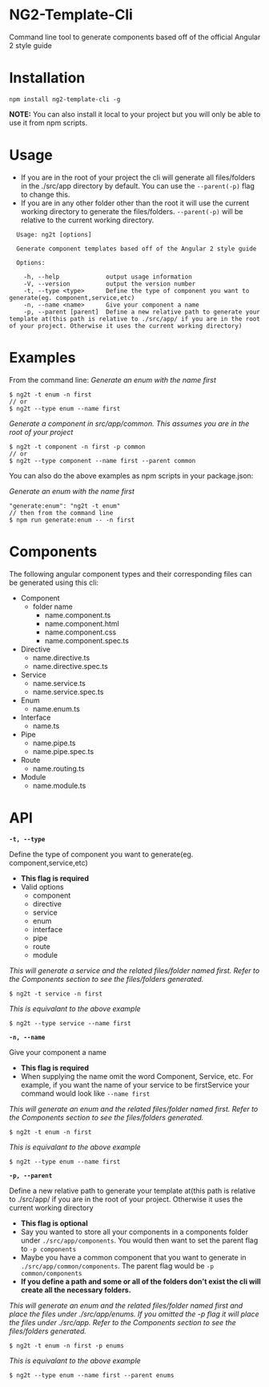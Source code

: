 # NG2-Template-Cli
Command line tool to generate components based off of the official Angular 2 style guide

# Installation
`npm install ng2-template-cli -g`

**NOTE:** You can also install it local to your project but you will only be able to use it from npm scripts.
# Usage
* If you are in the root of your project the cli will generate all files/folders in the ./src/app directory by default. You can use the `--parent(-p)` flag to change this.
* If you are in any other folder other than the root it will use the current working directory to generate the files/folders. `--parent(-p)` will be relative to the current working directory.
```
  Usage: ng2t [options]

  Generate component templates based off of the Angular 2 style guide

  Options:

    -h, --help             output usage information
    -V, --version          output the version number
    -t, --type <type>      Define the type of component you want to generate(eg. component,service,etc)
    -n, --name <name>      Give your component a name
    -p, --parent [parent]  Define a new relative path to generate your template at(this path is relative to ./src/app/ if you are in the root of your project. Otherwise it uses the current working directory)
```
# Examples
From the command line:
*Generate an enum with the name first*
```
$ ng2t -t enum -n first
// or
$ ng2t --type enum --name first
```
*Generate a component in src/app/common. This assumes you are in the root of your project*
```
$ ng2t -t component -n first -p common
// or
$ ng2t --type component --name first --parent common
```
You can also do the above examples as npm scripts in your package.json:

*Generate an enum with the name first*
```
"generate:enum": "ng2t -t enum"
// then from the command line
$ npm run generate:enum -- -n first
```

# Components
The following angular component types and their corresponding files can be generated using this cli:
* Component
  * folder name
    * name.component.ts
    * name.component.html
    * name.component.css
    * name.component.spec.ts
* Directive
  * name.directive.ts
  * name.directive.spec.ts
* Service
  * name.service.ts
  * name.service.spec.ts
* Enum
  * name.enum.ts
* Interface
  * name.ts
* Pipe
  * name.pipe.ts
  * name.pipe.spec.ts
* Route
  * name.routing.ts
* Module
  * name.module.ts

# API
**`-t, --type`**

Define the type of component you want to generate(eg. component,service,etc)

* **This flag is required**
* Valid options
  * component
  * directive
  * service
  * enum
  * interface
  * pipe
  * route
  * module

*This will generate a service and the related files/folder named first.
Refer to the Components section to see the files/folders generated.*
```
$ ng2t -t service -n first
```
*This is equivalant to the above example*
```
$ ng2t --type service --name first
```

**`-n, --name`**

Give your component a name

* **This flag is required**
* When supplying the name omit the word Component, Service, etc. For example, if you want the name of your service to be firstService your command would look like `--name first`

*This will generate an enum and the related files/folder named first.
Refer to the Components section to see the files/folders generated.*
```
$ ng2t -t enum -n first
```
*This is equivalant to the above example*
```
$ ng2t --type enum --name first
```

**`-p, --parent`**

Define a new relative path to generate your template at(this path is relative to ./src/app/ if you are in the root of your project. Otherwise it uses the current working directory

* **This flag is optional**
* Say you wanted to store all your components in a components folder under `./src/app/components`. You would then want to set the parent flag to `-p components`
* Maybe you have a common component that you want to generate in `./src/app/common/components`. The parent flag would be `-p common/components`
* **If you define a path and some or all of the folders don't exist the cli will create all the necessary folders.**

*This will generate an enum and the related files/folder named first
and place the files under ./src/app/enums.
If you omitted the -p flag it will place the files under ./src/app.
Refer to the Components section to see the files/folders generated.*
```
$ ng2t -t enum -n first -p enums
```
*This is equivalant to the above example*
```
$ ng2t --type enum --name first --parent enums
```
